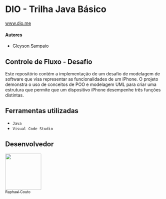 # DIO - Trilha Java Básico
www.dio.me

#### Autores
- [Gleyson Sampaio](https://github.com/glysns)

## Controle de Fluxo - Desafio

Este repositório contém a implementação de um desafio de modelagem de software que visa representar as funcionalidades de um iPhone. O projeto demonstra o uso de conceitos de POO e modelagem UML para criar uma estrutura que permite que um dispositivo iPhone desempenhe três funções distintas.



<h2>Ferramentas utilizadas</h2>

- ``Java``
- ``Visual Code Studio``

<h2>Desenvolvedor</h2>

[<img src="https://avatars.githubusercontent.com/u/159970639?v=4" width=115><br><sub>Raphael Couto</sub>](https://github.com/090Raphael)


